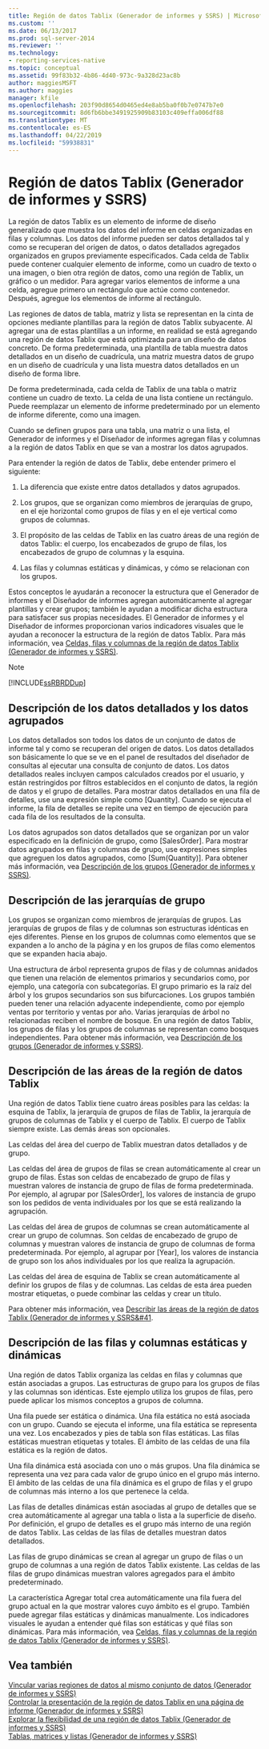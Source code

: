 ```yaml
---
title: Región de datos Tablix (Generador de informes y SSRS) | Microsoft Docs
ms.custom: ''
ms.date: 06/13/2017
ms.prod: sql-server-2014
ms.reviewer: ''
ms.technology:
- reporting-services-native
ms.topic: conceptual
ms.assetid: 99f83b32-4b86-4d40-973c-9a328d23ac8b
author: maggiesMSFT
ms.author: maggies
manager: kfile
ms.openlocfilehash: 203f90d8654d0465ed4e8ab5ba0f0b7e0747b7e0
ms.sourcegitcommit: 8d6fb6bbe3491925909b83103c409effa006df88
ms.translationtype: MT
ms.contentlocale: es-ES
ms.lasthandoff: 04/22/2019
ms.locfileid: "59938831"
---
```

# <a name="tablix-data-region-report-builder-and-ssrs"></a>Región de datos Tablix (Generador de informes y SSRS)
  La región de datos Tablix es un elemento de informe de diseño generalizado que muestra los datos del informe en celdas organizadas en filas y columnas. Los datos del informe pueden ser datos detallados tal y como se recuperan del origen de datos, o datos detallados agregados organizados en grupos previamente especificados. Cada celda de Tablix puede contener cualquier elemento de informe, como un cuadro de texto o una imagen, o bien otra región de datos, como una región de Tablix, un gráfico o un medidor. Para agregar varios elementos de informe a una celda, agregue primero un rectángulo que actúe como contenedor. Después, agregue los elementos de informe al rectángulo.  
  
 Las regiones de datos de tabla, matriz y lista se representan en la cinta de opciones mediante plantillas para la región de datos Tablix subyacente. Al agregar una de estas plantillas a un informe, en realidad se está agregando una región de datos Tablix que está optimizada para un diseño de datos concreto. De forma predeterminada, una plantilla de tabla muestra datos detallados en un diseño de cuadrícula, una matriz muestra datos de grupo en un diseño de cuadrícula y una lista muestra datos detallados en un diseño de forma libre.  
  
 De forma predeterminada, cada celda de Tablix de una tabla o matriz contiene un cuadro de texto. La celda de una lista contiene un rectángulo. Puede reemplazar un elemento de informe predeterminado por un elemento de informe diferente, como una imagen.  
  
 Cuando se definen grupos para una tabla, una matriz o una lista, el Generador de informes y el Diseñador de informes agregan filas y columnas a la región de datos Tablix en que se van a mostrar los datos agrupados.  
  
 Para entender la región de datos de Tablix, debe entender primero el siguiente:  
  
1.  La diferencia que existe entre datos detallados y datos agrupados.  
  
2.  Los grupos, que se organizan como miembros de jerarquías de grupo, en el eje horizontal como grupos de filas y en el eje vertical como grupos de columnas.  
  
3.  El propósito de las celdas de Tablix en las cuatro áreas de una región de datos Tablix: el cuerpo, los encabezados de grupo de filas, los encabezados de grupo de columnas y la esquina.  
  
4.  Las filas y columnas estáticas y dinámicas, y cómo se relacionan con los grupos.  
  
 Estos conceptos le ayudarán a reconocer la estructura que el Generador de informes y el Diseñador de informes agregan automáticamente al agregar plantillas y crear grupos; también le ayudan a modificar dicha estructura para satisfacer sus propias necesidades. El Generador de informes y el Diseñador de informes proporcionan varios indicadores visuales que le ayudan a reconocer la estructura de la región de datos Tablix. Para más información, vea [Celdas, filas y columnas de la región de datos Tablix &#40;Generador de informes y SSRS&#41;](report-design/tablix-data-region-cells-rows-and-columns-report-builder-and-ssrs.md).  
  
> [!NOTE]  
>  [!INCLUDE[ssRBRDDup](../includes/ssrbrddup-md.md)]  
  
## <a name="understanding-detail-and-grouped-data"></a>Descripción de los datos detallados y los datos agrupados  
 Los datos detallados son todos los datos de un conjunto de datos de informe tal y como se recuperan del origen de datos. Los datos detallados son básicamente lo que se ve en el panel de resultados del diseñador de consultas al ejecutar una consulta de conjunto de datos. Los datos detallados reales incluyen campos calculados creados por el usuario, y están restringidos por filtros establecidos en el conjunto de datos, la región de datos y el grupo de detalles. Para mostrar datos detallados en una fila de detalles, use una expresión simple como [Quantity]. Cuando se ejecuta el informe, la fila de detalles se repite una vez en tiempo de ejecución para cada fila de los resultados de la consulta.  
  
 Los datos agrupados son datos detallados que se organizan por un valor especificado en la definición de grupo, como [SalesOrder]. Para mostrar datos agrupados en filas y columnas de grupo, use expresiones simples que agreguen los datos agrupados, como [Sum(Quantity)]. Para obtener más información, vea [Descripción de los grupos &#40;Generador de informes y SSRS&#41;](report-design/understanding-groups-report-builder-and-ssrs.md).  
  
## <a name="understanding-group-hierarchies"></a>Descripción de las jerarquías de grupo  
 Los grupos se organizan como miembros de jerarquías de grupos. Las jerarquías de grupos de filas y de columnas son estructuras idénticas en ejes diferentes. Piense en los grupos de columnas como elementos que se expanden a lo ancho de la página y en los grupos de filas como elementos que se expanden hacia abajo.  
  
 Una estructura de árbol representa grupos de filas y de columnas anidados que tienen una relación de elementos primarios y secundarios como, por ejemplo, una categoría con subcategorías. El grupo primario es la raíz del árbol y los grupos secundarios son sus bifurcaciones. Los grupos también pueden tener una relación adyacente independiente, como por ejemplo ventas por territorio y ventas por año. Varias jerarquías de árbol no relacionadas reciben el nombre de bosque. En una región de datos Tablix, los grupos de filas y los grupos de columnas se representan como bosques independientes. Para obtener más información, vea [Descripción de los grupos &#40;Generador de informes y SSRS&#41;](report-design/understanding-groups-report-builder-and-ssrs.md).  
  
## <a name="understanding-tablix-data-region-areas"></a>Descripción de las áreas de la región de datos Tablix  
 Una región de datos Tablix tiene cuatro áreas posibles para las celdas: la esquina de Tablix, la jerarquía de grupos de filas de Tablix, la jerarquía de grupos de columnas de Tablix y el cuerpo de Tablix. El cuerpo de Tablix siempre existe. Las demás áreas son opcionales.  
  
 Las celdas del área del cuerpo de Tablix muestran datos detallados y de grupo.  
  
 Las celdas del área de grupos de filas se crean automáticamente al crear un grupo de filas. Éstas son celdas de encabezado de grupo de filas y muestran valores de instancia de grupo de filas de forma predeterminada. Por ejemplo, al agrupar por [SalesOrder], los valores de instancia de grupo son los pedidos de venta individuales por los que se está realizando la agrupación.  
  
 Las celdas del área de grupos de columnas se crean automáticamente al crear un grupo de columnas. Son celdas de encabezado de grupo de columnas y muestran valores de instancia de grupo de columnas de forma predeterminada. Por ejemplo, al agrupar por [Year], los valores de instancia de grupo son los años individuales por los que realiza la agrupación.  
  
 Las celdas del área de esquina de Tablix se crean automáticamente al definir los grupos de filas y de columnas. Las celdas de esta área pueden mostrar etiquetas, o puede combinar las celdas y crear un título.  
  
 Para obtener más información, vea [Describir las áreas de la región de datos Tablix &#40;Generador de informes y SSRS&#41](report-design/tablix-data-region-areas-report-builder-and-ssrs.md).  
  
## <a name="understanding-static-and-dynamic-rows-and-columns"></a>Descripción de las filas y columnas estáticas y dinámicas  
 Una región de datos Tablix organiza las celdas en filas y columnas que están asociadas a grupos. Las estructuras de grupo para los grupos de filas y las columnas son idénticas. Este ejemplo utiliza los grupos de filas, pero puede aplicar los mismos conceptos a grupos de columna.  
  
 Una fila puede ser estática o dinámica. Una fila estática no está asociada con un grupo. Cuando se ejecuta el informe, una fila estática se representa una vez. Los encabezados y pies de tabla son filas estáticas. Las filas estáticas muestran etiquetas y totales. El ámbito de las celdas de una fila estática es la región de datos.  
  
 Una fila dinámica está asociada con uno o más grupos. Una fila dinámica se representa una vez para cada valor de grupo único en el grupo más interno. El ámbito de las celdas de una fila dinámica es el grupo de filas y el grupo de columnas más interno a los que pertenece la celda.  
  
 Las filas de detalles dinámicas están asociadas al grupo de detalles que se crea automáticamente al agregar una tabla o lista a la superficie de diseño. Por definición, el grupo de detalles es el grupo más interno de una región de datos Tablix. Las celdas de las filas de detalles muestran datos detallados.  
  
 Las filas de grupo dinámicas se crean al agregar un grupo de filas o un grupo de columnas a una región de datos Tablix existente. Las celdas de las filas de grupo dinámicas muestran valores agregados para el ámbito predeterminado.  
  
 La característica Agregar total crea automáticamente una fila fuera del grupo actual en la que mostrar valores cuyo ámbito es el grupo. También puede agregar filas estáticas y dinámicas manualmente. Los indicadores visuales le ayudan a entender qué filas son estáticas y qué filas son dinámicas. Para más información, vea [Celdas, filas y columnas de la región de datos Tablix &#40;Generador de informes y SSRS&#41;](report-design/tablix-data-region-cells-rows-and-columns-report-builder-and-ssrs.md).  
  
## <a name="see-also"></a>Vea también  
 [Vincular varias regiones de datos al mismo conjunto de datos &#40;Generador de informes y SSRS&#41;](report-design/linking-multiple-data-regions-to-the-same-dataset-report-builder-and-ssrs.md)   
 [Controlar la presentación de la región de datos Tablix en una página de informe &#40;Generador de informes y SSRS&#41;](report-design/controlling-the-tablix-data-region-display-on-a-report-page.md)   
 [Explorar la flexibilidad de una región de datos Tablix &#40;Generador de informes y SSRS&#41;](report-design/exploring-the-flexibility-of-a-tablix-data-region-report-builder-and-ssrs.md)   
 [Tablas, matrices y listas &#40;Generador de informes y SSRS&#41;](report-design/create-invoices-and-forms-with-lists-report-builder-and-ssrs.md)  
  
  
